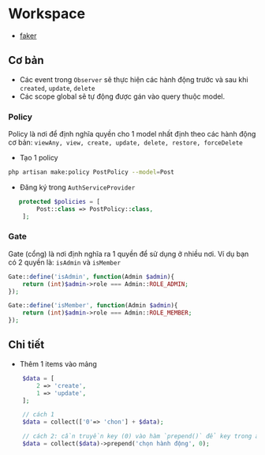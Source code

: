# Workspace

- [faker](https://github.com/fzaninotto/Faker)

## Cơ bản
- Các event trong `Observer` sẽ thực hiện các hành động trước và sau khi `created`, `update`, `delete`
- Các scope global sẽ tự động được gán vào query thuộc model.

### Policy
Policy là nơi để định nghĩa quyền cho 1 model nhất định theo các hành động cơ bản:  `viewAny, view, create, update, delete, restore, forceDelete`
- Tạo 1 policy
```bash
php artisan make:policy PostPolicy --model=Post
```

- Đăng ký trong `AuthServiceProvider`
```php
   protected $policies = [
        Post::class => PostPolicy::class,
    ];
```

### Gate
Gate (cổng) là nơi định nghĩa ra 1 quyền để sử dụng ở nhiều nơi. Ví dụ bạn có 2 quyền là: `isAdmin` và `isMember` 
```php
Gate::define('isAdmin', function(Admin $admin){
    return (int)$admin->role === Admin::ROLE_ADMIN;
});

Gate::define('isMember', function(Admin $admin){
    return (int)$admin->role === Admin::ROLE_MEMBER;
});
```
## Chi tiết
- Thêm 1 items vào mảng
```php
    $data = [
        2 => 'create',
        1 => 'update',
    ];

    // cách 1
    $data = collect(['0'=> 'chon'] + $data);

    // cách 2: cần truyền key (0) vào hàm `prepend()` để key trong array không bị thay đổi.
    $data = collect($data)->prepend('chọn hành động', 0);
```


